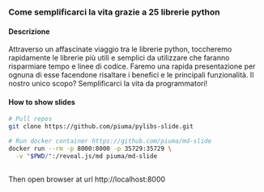 ### Come semplificarci la vita grazie a 25 librerie python

#### Descrizione

Attraverso un affascinate viaggio tra le librerie python, toccheremo
rapidamente le librerie più utili e semplici da utilizzare che faranno
risparmiare tempo e linee di codice. Faremo una rapida presentazione per
ognuna di esse facendone risaltare i benefici e le principali
funzionalità. Il nostro unico scopo? Semplificarci la vita da
programmatori!

#### How to show slides

```bash
# Pull repos
git clone https://github.com/piuma/pylibs-slide.git

# Run docker container https://github.com/piuma/md-slide
docker run --rm -p 8000:8000 -p 35729:35729 \
  -v "$PWD/":/reveal.js/md piuma/md-slide
  
```
Then open browser at url http://localhost:8000
